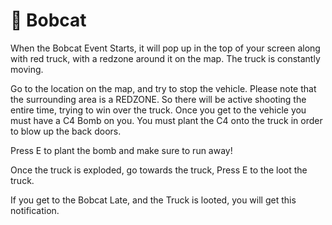 # 🚛 Bobcat

When the Bobcat Event Starts, it will pop up in the top of your screen along with red truck, with a redzone around it on the map. The truck is constantly moving.

Go to the location on the map, and try to stop the vehicle. Please note that the surrounding area is a REDZONE. So there will be active shooting the entire time, trying to win over the truck. Once you get to the vehicle you must have a C4 Bomb on you. You must plant the C4 onto the truck in order to blow up the back doors.

Press E to plant the bomb and make sure to run away!

Once the truck is exploded, go towards the truck, Press E to the loot the truck.

If you get to the Bobcat Late, and the Truck is looted, you will get this notification.
